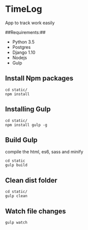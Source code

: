 # TimeLog #
App to track work easily

##Requirements:##
* Python 3.5
* Postgres
* Django 1.10
* Nodejs
* Gulp

## Install Npm packages ##
```
cd static/
npm install
```

## Installing Gulp ##
```
cd static/
npm install gulp -g
```

## Build Gulp ##
compile the html, es6, sass and minify
```
cd static
gulp build
```

## Clean dist folder ##
```
cd static/
gulp clean
```

## Watch file changes ##
```
gulp watch
```